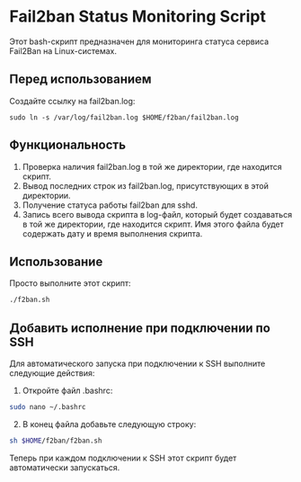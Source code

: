 # Fail2ban Status Monitoring Script

Этот bash-скрипт предназначен для мониторинга статуса сервиса Fail2Ban на Linux-системах.

## Перед использованием

Создайте ссылку на fail2ban.log:

```
sudo ln -s /var/log/fail2ban.log $HOME/f2ban/fail2ban.log
```

## Функциональность

1. Проверка наличия fail2ban.log в той же директории, где находится скрипт.
2. Вывод последних строк из fail2ban.log, присутствующих в этой директории.
3. Получение статуса работы fail2ban для sshd.
4. Запись всего вывода скрипта в log-файл, который будет создаваться в той же директории, где находится скрипт. Имя этого файла будет содержать дату и время выполнения скрипта.

## Использование

Просто выполните этот скрипт:

```bash
./f2ban.sh
```

## Добавить исполнение при подключении по SSH

Для автоматического запуска при подключении к SSH выполните следующие действия:

1. Откройте файл .bashrc:

```bash
sudo nano ~/.bashrc
```

2. В конец файла добавьте следующую строку:

```bash
sh $HOME/f2ban/f2ban.sh
```

Теперь при каждом подключении к SSH этот скрипт будет автоматически запускаться.
